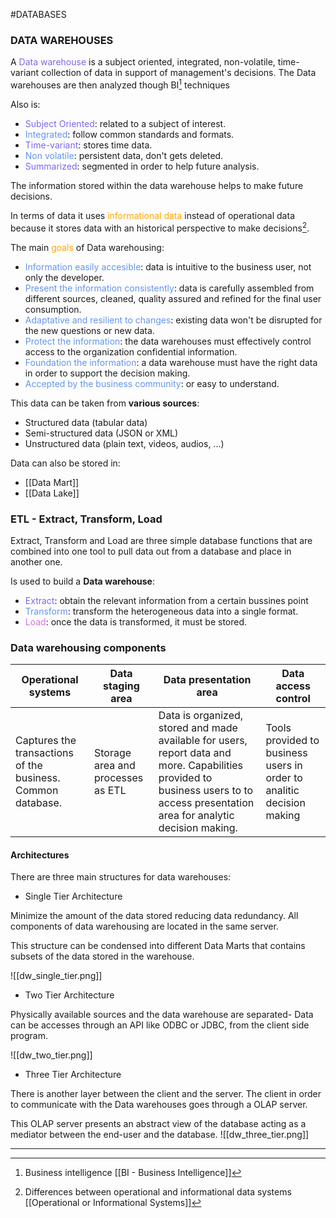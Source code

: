 #DATABASES 

### DATA WAREHOUSES

A <span style="color:MediumSlateBlue;">Data warehouse</span> is a subject oriented, integrated, non-volatile, time-variant collection of data in support of management's decisions. 
The Data warehouses are then analyzed though BI[^2] techniques

Also is: 
* <span style="color:MediumSlateBlue;">Subject Oriented</span>: related to a subject of interest. 
* <span style="color:CornflowerBlue;">Integrated</span>: follow common standards and formats. 
* <span style="color:MediumSlateBlue;">Time-variant</span>: stores time data. 
* <span style="color:CornflowerBlue;">Non volatile</span>: persistent data, don't gets deleted.
* <span style="color:MediumSlateBlue;">Summarized</span>: segmented in order to help future analysis. 

The information stored within the data warehouse helps to make future decisions. 

In terms of data it uses <span style="color:orange;">informational data</span> instead of operational data because it stores data with an historical perspective to make decisions[^1]. 

The main <span style="color:orange;">goals</span> of Data warehousing: 

* <span style="color:CornflowerBlue;">Information easily accesible</span>: data is intuitive to the business user, not only the developer. 
* <span style="color:CornflowerBlue;">Present the information consistently</span>: data is carefully assembled from different sources, cleaned, quality assured and refined for the final user consumption. 
* <span style="color:CornflowerBlue;">Adaptative and resilient to changes</span>: existing data won't be disrupted for the new questions or new data. 
* <span style="color:CornflowerBlue;">Protect the information</span>: the data warehouses must effectively control access to the organization confidential information. 
* <span style="color:CornflowerBlue;">Foundation the information</span>: a data warehouse must have the right data in order to support the decision making. 
* <span style="color:CornflowerBlue;">Accepted by the business community</span>: or easy to understand. 

This data can be taken from **various sources**: 

* Structured data (tabular data)
* Semi-structured data (JSON or XML)
* Unstructured data (plain text, videos, audios, ...)

Data can also be stored in: 
* [[Data Mart]]
* [[Data Lake]]

### ETL - Extract, Transform, Load

Extract, Transform and Load are three simple database functions that are combined into one tool to pull data out from a database and place in another one. 

Is used to build a **Data warehouse**: 

* <span style="color:MediumSlateBlue">Extract</span>: obtain the relevant information from a certain bussines point
* <span style="color:CornflowerBlue">Transform</span>: transform the heterogeneous data into a single format. 
* <span style="color:Orchid">Load</span>: once the data is transformed, it must be stored. 

### Data warehousing components

| Operational systems                                         | Data staging area                 | Data presentation area                                                                                                                                                              | Data access control                                                   |
| ----------------------------------------------------------- | --------------------------------- | ----------------------------------------------------------------------------------------------------------------------------------------------------------------------------------- | --------------------------------------------------------------------- |
| Captures the transactions of the business. Common database. | Storage area and processes as ETL | Data is organized, stored and made available for users, report data and more. Capabilities provided to business users to  to access presentation area for analytic decision making. | Tools provided to business users in order to analitic decision making |

#### Architectures

There are three main structures for data warehouses: 

- Single Tier Architecture

Minimize the amount of the data stored reducing data redundancy. 
All components of data warehousing are located in the same server. 

This structure can be condensed into different Data Marts that contains subsets of the data stored in the warehouse. 

![[dw_single_tier.png]]

- Two Tier Architecture

Physically available sources and the data warehouse are separated- 
Data can be accesses through an API like ODBC or JDBC, from the client side program. 

![[dw_two_tier.png]]

- Three Tier Architecture

There is another layer between the client and the server. The client in order to communicate with the Data warehouses goes through a OLAP server. 

This OLAP server presents an abstract view of the database acting as a mediator between the end-user and the database. 
![[dw_three_tier.png]]

---

[^1]: Differences between operational and informational data systems [[Operational or Informational Systems]]

[^2]: Business intelligence [[BI - Business Intelligence]]